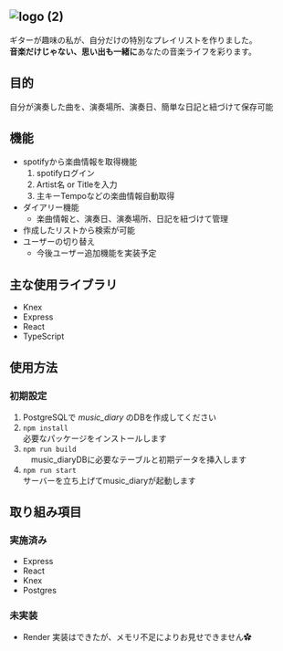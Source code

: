 ![logo (2)](https://user-images.githubusercontent.com/102197475/203717913-af723134-5de3-4b20-9d69-f14c2464ae8b.png)
---
ギターが趣味の私が、自分だけの特別なプレイリストを作りました。<br>
**音楽だけじゃない、思い出も一緒に**あなたの音楽ライフを彩ります。

## 目的
自分が演奏した曲を、演奏場所、演奏日、簡単な日記と紐づけて保存可能

## 機能
* spotifyから楽曲情報を取得機能
  1. spotifyログイン
  2. Artist名 or Titleを入力
  3. 主キーTempoなどの楽曲情報自動取得
* ダイアリー機能
  * 楽曲情報と、演奏日、演奏場所、日記を紐づけて管理
* 作成したリストから検索が可能
* ユーザーの切り替え
  * 今後ユーザー追加機能を実装予定
  
## 主な使用ライブラリ
* Knex
* Express
* React
* TypeScript

## 使用方法
### 初期設定
  1. PostgreSQLで *music_diary* のDBを作成してください
  2. `npm install`<br>
  必要なパッケージをインストールします
  3. `npm run build`<br>
  　music_diaryDBに必要なテーブルと初期データを挿入します
  4. `npm run start`<br>
  サーバーを立ち上げてmusic_diaryが起動します

## 取り組み項目
### 実施済み
* Express
* React
* Knex
* Postgres

### 未実装
* Render
 実装はできたが、メモリ不足によりお見せできません✿
 
 
 
